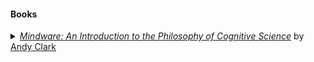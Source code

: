 #### Books
<details>
<summary> <a href="https://global.oup.com/academic/product/mindware-9780199828159?cc=us&lang=en&#"><i>Mindware: An Introduction to the Philosophy of Cognitive Science</i></a> by <a href="https://www.ed.ac.uk/profile/andy-clark">Andy Clark</a></summary>
<br>
<strong>Contents:</strong>
  
  Introduction: (Not) Like a Rock
  
1. Meat Machines: Mindware as Software

2. Symbol Systems

3. Patterns, Contents, and Causes

4. Connectionism

5. Perception, Action, and the Brain

6. Robots and Artificial Life

7. Dynamics

8. Cognitive Technology: Beyond the Naked Brain

9. Extended Minds?

10. Enacting Perceptual Experience

11. Prediction Machines

12. (Not Really a) Conclusion

Appendix I. Some Backdrop: Dualism, Behaviorism, and Beyond

Appendix II . Consciousness and the Meta-Hard Problem
</details>
